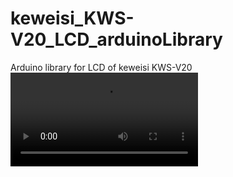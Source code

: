 # keweisi_KWS-V20_LCD_arduinoLibrary
Arduino library for LCD of keweisi KWS-V20
<br/>
<video controls src="http://unagidojyou.com/wp-content/uploads/2023/05/keweisi-kws-v20_lcd_library-3-1.mp4">
The library is modify from Maczinga's code(https://macduino.blogspot.com/2015/02/HT1621.html).<br>
For more information, please visit [this URL](https://unagidojyou.com/2023/05-07/keweisi-kws-v20_lcd_library/)https://unagidojyou.com/2023/05-07/keweisi-kws-v20_lcd_library/
